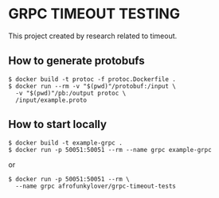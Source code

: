 # GRPC TIMEOUT TESTING

This project created by research related to timeout.

## How to generate protobufs

```shell
$ docker build -t protoc -f protoc.Dockerfile .
$ docker run --rm -v "$(pwd)"/protobuf:/input \
  -v "$(pwd)"/pb:/output protoc \
  /input/example.proto
```

## How to start locally

```shell
$ docker build -t example-grpc .
$ docker run -p 50051:50051 --rm --name grpc example-grpc
```
or
```shell
$ docker run -p 50051:50051 --rm \
  --name grpc afrofunkylover/grpc-timeout-tests
```
